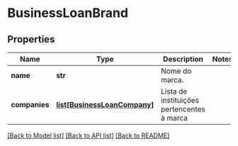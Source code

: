 # BusinessLoanBrand

## Properties
Name | Type | Description | Notes
------------ | ------------- | ------------- | -------------
**name** | **str** | Nome do marca. | 
**companies** | [**list[BusinessLoanCompany]**](BusinessLoanCompany.md) | Lista de instituições pertencentes à marca | 

[[Back to Model list]](../README.md#documentation-for-models) [[Back to API list]](../README.md#documentation-for-api-endpoints) [[Back to README]](../README.md)

